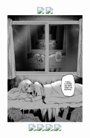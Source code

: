 <!--
**ParaliyzedEvo/Paraliyzedevo** is a ✨ _special_ ✨ repository because its `README.md` (this file) appears on your GitHub profile.

Here are some ideas to get you started:

- 🔭 I’m currently working on ...
- 🌱 I’m currently learning ...
- 👯 I’m looking to collaborate on ...
- 🤔 I’m looking for help with ...
- 💬 Ask me about ...
- 📫 How to reach me: ...
- 😄 Pronouns: ...
- ⚡ Fun fact: ...
-->
  
<div align="center">

<img height="140" src="https://github-readme-stats.vercel.app/api?username=Paraliyzedevo&show_icons=true&hide=stars,prs&theme=catppuccin_mocha" />
<img src="https://github-readme-stats.vercel.app/api/top-langs/?username=Paraliyzedevo&langs_count=4&layout=compact&theme=catppuccin_mocha" />
<br>
<a href="https://paraliyzed.net" alt="website">
<img src="GStEK3UXsAAV3YY.jpg" width="35%" height="35%">
</a>
<br>
<a href="https://github.com/Paraliyzedevo/flowabot">
  <img align="center" height="120" src="https://github-readme-stats.vercel.app/api/pin/?username=Paraliyzedevo&repo=flowabot&theme=catppuccin_mocha&show_owner=true" />
</a>
<a href="https://github.com/Paraliyzedevo/crush">
  <img height="120" align="center" src="https://github-readme-stats.vercel.app/api/pin/?username=Paraliyzedevo&repo=crush&theme=catppuccin_mocha&show_owner=true" />
</a>
<a href="https://github.com/Paraliyzedevo/website">
  <img align="center" src="https://github-readme-stats.vercel.app/api/pin/?username=Paraliyzedevo&repo=website&theme=catppuccin_mocha&show_owner=true" />
</a>
<a href="https://github.com/Paraliyzedevo/simulation">
  <img align="center" src="https://github-readme-stats.vercel.app/api/pin/?username=Paraliyzedevo&repo=simulation&theme=catppuccin_mocha&show_owner=true" />
</a>

